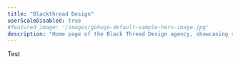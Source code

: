 ```yaml
---
title: "Blackthread Design"
userScaleDisabled: true
#featured_image: '/images/gohugo-default-sample-hero-image.jpg'
description: "Home page of the Black Thread Design agency, showcasing recent work and experiments"
---
```


Test